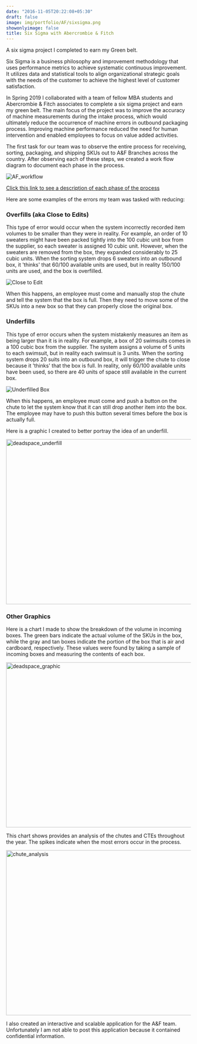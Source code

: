 ```yaml
---
date: "2016-11-05T20:22:08+05:30"
draft: false
image: img/portfolio/AF/sixsigma.png
showonlyimage: false
title: Six Sigma with Abercrombie & Fitch 
---
```


A six sigma project I completed to earn my Green belt. 

<!--more-->

Six Sigma is a business philosophy and improvement methodology that uses performance metrics to achieve systematic continuous improvement. It utilizes data and statistical tools to align organizational strategic goals with the needs of the customer to achieve the highest level of customer satisfaction. 

In Spring 2019 I collaborated with a team of fellow MBA students and Abercrombie & Fitch associates to complete a six sigma project and earn my green belt. The main focus of the project was to improve the accuracy of machine measurements during the intake process, which would ultimately reduce the occurrence of machine errors in outbound packaging process. Improving machine performance reduced the need for human intervention and enabled employees to focus on value added activities.

The first task for our team was to observe the entire process for receiving, sorting, packaging, and shipping SKUs out to A&F Branches across the country. After observing each of these steps, we created a work flow diagram to document each phase in the process. 

![AF_workflow][3]

[Click this link to see a description of each phase of the process](https://rpubs.com/Kojobo/AFprocessmap)

Here are some examples of the errors my team was tasked with reducing: 

### Overfills (aka Close to Edits)

This type of error would occur when the system incorrectly recorded item volumes to be smaller than they were in reality. For example, an order of 10 sweaters might have been packed tightly into the 100 cubic unit box from the supplier, so each sweater is assigned 10 cubic unit. However, when the sweaters are removed from the box, they expanded considerably to 25 cubic units. When the sorting system drops 6 sweaters into an outbound box, it 'thinks' that 60/100 available units are used, but in reality 150/100 units are used, and the box is overfilled. 

![Close to Edit][1]

When this happens, an employee must come and manually stop the chute and tell the system that the box is full. Then they need to move some of the SKUs into a new box so that they can properly close the original box.

### Underfills

This type of error occurs when the system mistakenly measures an item as being larger than it is in reality. For example, a box of 20 swimsuits comes in a 100 cubic box from the supplier. The system assigns a volume of 5 units to each swimsuit, but in reality each swimsuit is 3 units. When the sorting system drops 20 suits into an outbound box, it will trigger the chute to close because it 'thinks' that the box is full. In reality, only 60/100 available units have been used, so there are 40 units of space still available in the current box. 

![Underfilled Box][2]

When this happens, an employee must come and push a button on the chute to let the system know that it can still drop another item into the box. The employee may have to push this button several times before the box is actually full. 

Here is a graphic I created to better portray the idea of an underfill. 

<img src="/portfolio/2w_AF_sixsig_files/dead_space_exampleScenario.png" alt="deadspace_underfill" width="600px" height="450px"/>

### Other Graphics 

Here is a chart I made to show the breakdown of the volume in incoming boxes. The green bars indicate the actual volume of the SKUs in the box, while the gray and tan boxes indicate the portion of the box that is air and cardboard, respectively. These values were found by taking a sample of incoming boxes and measuring the contents of each box. 

<img src="/portfolio/2w_AF_sixsig_files/Dead_space_graphic.png" alt="deadspace_graphic " width="600px" height="450ps"/>

This chart shows provides an analysis of the chutes and CTEs throughout the year. The spikes indicate when the most errors occur in the process. 

<img src="/portfolio/2w_AF_sixsig_files/chute_analysis.jpg" alt="chute_analysis" width="600px" height="450px"/>

I also created an interactive and scalable application for the A&F team. Unfortunately I am not able to post this application because it contained confidential information. 

[1]: /img/portfolio/AF/AF_CTE.jpg
[2]: /img/portfolio/AF/AF_underfill.jpg
[3]: /img/portfolio/AF/AF_WorkFlow.PNG
